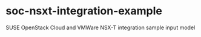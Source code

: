 # soc-nsxt-integration-example
SUSE OpenStack Cloud and VMWare NSX-T integration sample input model
